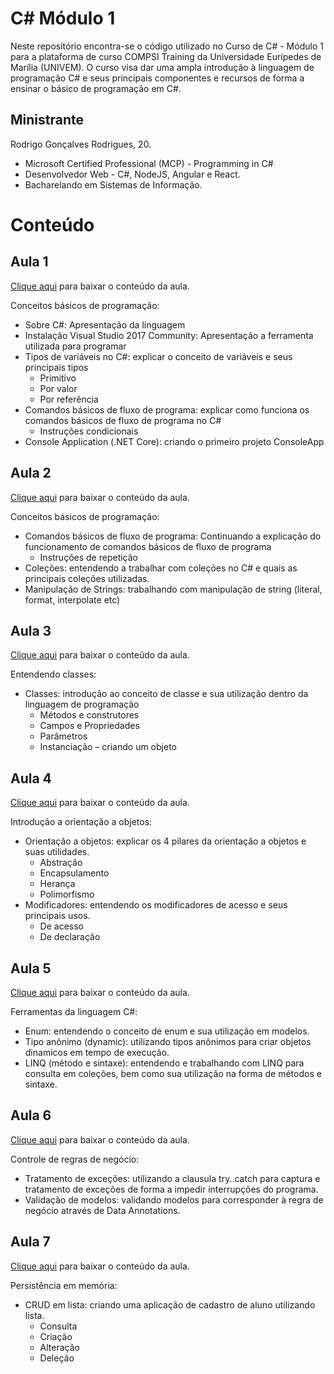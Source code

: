 # C\# Módulo 1
Neste repositório encontra-se o código utilizado no Curso de C\# - Módulo 1 para a plataforma de curso COMPSI Training da Universidade Eurípedes de Marília (UNIVEM). O curso visa dar uma ampla introdução à linguagem de programação C\# e seus principais componentes e recursos de forma a ensinar o básico de programação em C\#.

## Ministrante
Rodrigo Gonçalves Rodrigues, 20. 
- Microsoft Certified Professional (MCP) - Programming in C\#
- Desenvolvedor Web - C\#, NodeJS, Angular e React.
- Bacharelando em Sistemas de Informação.

# Conteúdo
## Aula 1 
[Clique aqui](https://1drv.ms/p/s!AtHtxx6qNsmcw0dOstz1DKATaHXK) para baixar o conteúdo da aula.

Conceitos básicos de programação:
- Sobre C#: Apresentação da linguagem
- Instalação Visual Studio 2017 Community: Apresentação a ferramenta utilizada para programar
- Tipos de variáveis no C#: explicar o conceito de variáveis e seus principais tipos
  - Primitivo
  - Por valor
  - Por referência
- Comandos básicos de fluxo de programa: explicar como funciona os comandos básicos de fluxo de programa no C\#
  - Instruções condicionais
- Console Application (.NET Core): criando o primeiro projeto ConsoleApp

## Aula 2
[Clique aqui](https://1drv.ms/p/s!AtHtxx6qNsmcw0hdJNQqcCgyUCxG) para baixar o conteúdo da aula.

Conceitos básicos de programação:
- Comandos básicos de fluxo de programa: Continuando a explicação do funcionamento de comandos básicos de fluxo de programa
  - Instruções de repetição
- Coleções: entendendo a trabalhar com coleções no C\# e quais as principais coleções utilizadas.
- Manipulação de Strings: trabalhando com manipulação de string (literal, format, interpolate etc)

## Aula 3
[Clique aqui](https://1drv.ms/p/s!AtHtxx6qNsmcw0xbf0X6o3mFXxR4) para baixar o conteúdo da aula.

Entendendo classes:
- Classes: introdução ao conceito de classe e sua utilização dentro da linguagem de programação
  - Métodos e construtores
  - Campos e Propriedades
  - Parâmetros
  - Instanciação – criando um objeto

## Aula 4
[Clique aqui](https://1drv.ms/p/s!AtHtxx6qNsmcw2SJ42RrS5cP7kYA) para baixar o conteúdo da aula.

Introdução a orientação a objetos:
- Orientação a objetos: explicar os 4 pilares da orientação a objetos e suas utilidades.
  - Abstração
  - Encapsulamento
  - Herança
  - Polimorfismo
- Modificadores: entendendo os modificadores de acesso e seus principais usos.
  - De acesso
  - De declaração

## Aula 5
[Clique aqui](https://1drv.ms/p/s!AtHtxx6qNsmcw0t-Yb_wn4SzEReX) para baixar o conteúdo da aula.

Ferramentas da linguagem C\#:
- Enum: entendendo o conceito de enum e sua utilização em modelos.
- Tipo anônimo (dynamic): utilizando tipos anônimos para criar objetos dinamicos em tempo de execução.
- LINQ (método e sintaxe): entendendo e trabalhando com LINQ para consulta em coleções, bem como sua utilização na forma de métodos e sintaxe.

## Aula 6
[Clique aqui](https://1drv.ms/p/s!AtHtxx6qNsmc9leHZSW9Qv-agdI1) para baixar o conteúdo da aula.

Controle de regras de negócio:
- Tratamento de exceções: utilizando a clausula try..catch para captura e tratamento de exceções de forma a impedir interrupções do programa.
- Validação de modelos: validando modelos para corresponder à regra de negócio através de Data Annotations.

## Aula 7
[Clique aqui](https://1drv.ms/p/s!AtHtxx6qNsmc9nNHXUoQgnCz3vZp) para baixar o conteúdo da aula.

Persistência em memória:
- CRUD em lista: criando uma aplicação de cadastro de aluno utilizando lista.
  - Consulta
  - Criação
  - Alteração
  - Deleção
